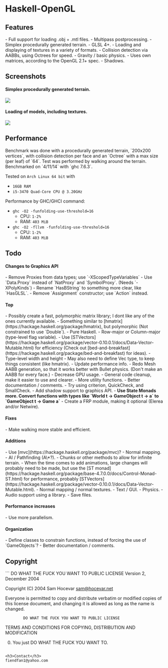 <h1>Haskell-OpenGL</h1>
<h2>Features</h2>
- Full support for loading .obj + .mtl files.
- Multipass postprocessing.
- Simplex procedurally generated terrain.
- GLSL 4+.
- Loading and displaying of textures in a variety of formats.
- Collision detection via AABBs, using Octrees for speed.
- Gravity / basic physics.
- Uses own matrices, according to the OpenGL 2.1+ spec.
- Shadows.
<h2>Screenshots</h2>
<h4>Simplex procedurally generated terrain.</h4>

![](http://i.imgur.com/SBSaObn.png)

<h4>Loading of models, including textures.</h4>

![](http://i.imgur.com/URxxELT.png)

<h2>Performance</h2>
Benchmark was done with a procedurally generated terrain, `200x200 vertices`, with collision detection per face and an `Octree` with a max size (per leaf) of `64`. Test was performed by walking around the terrain. Benchmarked on `4/11/14` with `ghc 7.6.3`.

Tested on `Arch Linux 64 bit` with
- `16GB RAM`
- `i5-3470 Quad-Core CPU @ 3.20GHz`

Performance by GHC/GHCI command:
- `ghc -O2 -funfolding-use-threshold=16`
    - CPU: `1-2%`
    - RAM: `403 MiB`
- `ghc -O2 -fllvm -funfolding-use-threshold=16`
    - CPU: `1-2%`
    - RAM: `403 MiB`

<h2>Todo</h2>

<h4>Changes to Graphics API</h4>
- Remove Proxies from data types; use `-XScopedTypeVariables`
- Use `Data.Proxy` instead of `NatProxy` and `SymbolProxy`. (Needs `-XPolyKinds`)
- Rename `HasBString` to something more clear, like `HasGLSL`.
- Remove `Assignment` constructor; use `Action` instead.

<h4>Top</h4>
- Possibly create a fast, polymorphic matrix library; I dont like any of the ones currently available.
    - Something similar to [hmatrix](https://hackage.haskell.org/package/hmatrix), but polymorphic (Not constrained to use `Double`).
    - Pure Haskell.
    - Row-major or Column-major (type-level flag variable).
    - Use [STVectors](https://hackage.haskell.org/package/vector-0.10.0.1/docs/Data-Vector-Mutable.html) for efficiency (Check out [bed-and-breakfast](https://hackage.haskell.org/package/bed-and-breakfast) for ideas).
    - Type-level width and height
    - May also need to define Vec type, to keep things consistent (like hmatrix).
- Update performance info.
- Redo Mesh AABB generation, so that it works better with Bullet physics. (Don't make an AABB for every face.)
- Decrease GPU usage.
- General code cleanup, make it easier to use and clearer.
    - More utility functions.
    - Better documentation / comments.
- Try using criterion, QuickCheck, and SmallCheck.
- Add shadow support to graphics API.
- <b>Use State Monads more. Convert functions with types like `World t -> GameObject t -> a` to `GameObject t -> Game a`</b>
- Create a FRP module, making it optional (Elerea and/or Netwire).

<h4>Fixes</h4>
- Make walking more stable and efficient.

<h4>Additions</h4>
- Use [mvc](https://hackage.haskell.org/package/mvc)?
- Normal mapping.
- AI / Pathfinding (A\*?).
- Chunks or other methods to allow for infinite terrain.
- When the time comes to add animations, large changes will probably need to be made, but use the [ST monad](https://hackage.haskell.org/package/base-4.7.0.0/docs/Control-Monad-ST.html) for performance, probably [STVectors](https://hackage.haskell.org/package/vector-0.10.0.1/docs/Data-Vector-Mutable.html).
- Normal mapping / normal textures.
- Text / GUI.
- Physics.
- Audio support using a library.
- Save files.

<h4>Performance increases</h4>
- Use more parallelism.

<h4>Organization</h4>
- Define classes to constrain functions, instead of forcing the use of `GameObjects`?
- Better documentation / comments.

<h2>Copyright</h2>
```
        DO WHAT THE FUCK YOU WANT TO PUBLIC LICENSE 
                    Version 2, December 2004 

 Copyright (C) 2004 Sam Hocevar <sam@hocevar.net> 

 Everyone is permitted to copy and distribute verbatim or modified 
 copies of this license document, and changing it is allowed as long 
 as the name is changed. 

            DO WHAT THE FUCK YOU WANT TO PUBLIC LICENSE 
   TERMS AND CONDITIONS FOR COPYING, DISTRIBUTION AND MODIFICATION 

  0. You just DO WHAT THE FUCK YOU WANT TO.
```

<h3>Contact</h3>
fiendfan1@yahoo.com
